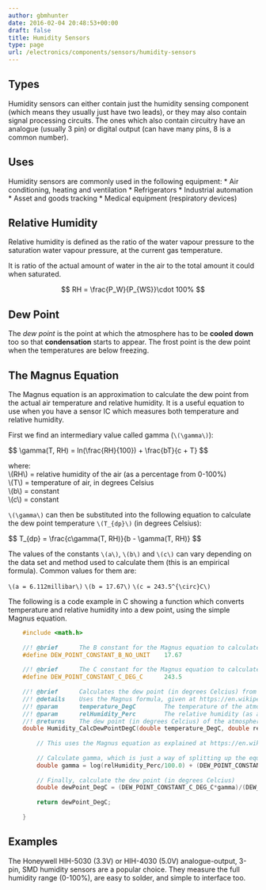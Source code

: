 ```yaml
---
author: gbmhunter
date: 2016-02-04 20:48:53+00:00
draft: false
title: Humidity Sensors
type: page
url: /electronics/components/sensors/humidity-sensors
---
```


## Types

Humidity sensors can either contain just the humidity sensing component (which means they usually just have two leads), or they may also contain signal processing circuits. The ones which also contain circuitry have an analogue (usually 3 pin) or digital output (can have many pins, 8 is a common number).

## Uses

Humidity sensors are commonly used in the following equipment:  * Air conditioning, heating and ventilation  * Refrigerators  * Industrial automation  * Asset and goods tracking  * Medical equipment (respiratory devices)

## Relative Humidity

Relative humidity is defined as the ratio of the water vapour pressure to the saturation water vapour pressure, at the current gas temperature.

It is ratio of the actual amount of water in the air to the total amount it could when saturated.

$$ RH = \frac{P_W}{P_{WS}}\cdot 100% $$

## Dew Point

The _dew point_ is the point at which the atmosphere has to be **cooled down** too so that **condensation** starts to appear. The frost point is the dew point when the temperatures are below freezing.

## The Magnus Equation

The Magnus equation is an approximation to calculate the dew point from the actual air temperature and relative humidity. It is a useful equation to use when you have a sensor IC which measures both temperature and relative humidity.

First we find an intermediary value called gamma (`\(\gamma\)`):

<div>$$ \gamma(T, RH) = ln(\frac{RH}{100}) + \frac{bT}{c + T} $$</div>

<p class="centered">
    where:<br>
    \(RH\) = relative humidity of the air (as a percentage from 0-100%)<br>
    \(T\) = temperature of air, in degrees Celsius<br>
    \(b\) = constant<br>
    \(c\) = constant<br>
</p>

`\(\gamma\)` can then be substituted into the following equation to calculate the dew point temperature `\(T_{dp}\)` (in degrees Celsius):

<div>$$ T_{dp} = \frac{c\gamma(T, RH)}{b - \gamma(T, RH)} $$</div>

The values of the constants `\(a\)`, `\(b\)` and `\(c\)` can vary depending on the data set and method used to calculate them (this is an empirical formula). Common values for them are:

`\(a = 6.112millibar\)`
`\(b = 17.67\)`
`\(c = 243.5^{\circ}C\)`

The following is a code example in C showing a function which converts temperature and relative humidity into a dew point, using the simple Magnus equation.

```c
    #include <math.h>
    
    //! @brief		The B constant for the Magnus equation to calculate the dew point.
    #define DEW_POINT_CONSTANT_B_NO_UNIT	17.67
    
    //! @brief		The C constant for the Magnus equation to calculate the dew point.
    #define DEW_POINT_CONSTANT_C_DEG_C		243.5
    
    //! @brief		Calculates the dew point (in degrees Celcius) from the temperature and relative humidity.
    //! @details 	Uses the Magnus formula, given at https://en.wikipedia.org/wiki/Dew_point.
    //! @param		temperature_DegC 		The temperature of the atmosphere at which the relative humidity was measured.
    //! @param		relHumidity_Perc 		The relative humidity (as a percentage from 0-100) of the atmosphere measured.
    //! @returns 	The dew point (in degrees Celcius) of the atmosphere.
    double Humidity_CalcDewPointDegC(double temperature_DegC, double relHumidity_Perc) {
    	
    	// This uses the Magnus equation as explained at https://en.wikipedia.org/wiki/Dew_point
    	
    	// Calculate gamma, which is just a way of splitting up the equation into two operations
    	double gamma = log(relHumidity_Perc/100.0) + (DEW_POINT_CONSTANT_B_NO_UNIT*temperature_DegC)/(DEW_POINT_CONSTANT_C_DEG_C + temperature_DegC);
    	
    	// Finally, calculate the dew point (in degrees Celcius)
    	double dewPoint_DegC = (DEW_POINT_CONSTANT_C_DEG_C*gamma)/(DEW_POINT_CONSTANT_B_NO_UNIT - gamma);
    	
    	return dewPoint_DegC;
    	
    }
```

## Examples

The Honeywell HIH-5030 (3.3V) or HIH-4030 (5.0V) analogue-output, 3-pin, SMD humidity sensors are a popular choice. They measure the full humidity range (0-100%), are easy to solder, and simple to interface too.
